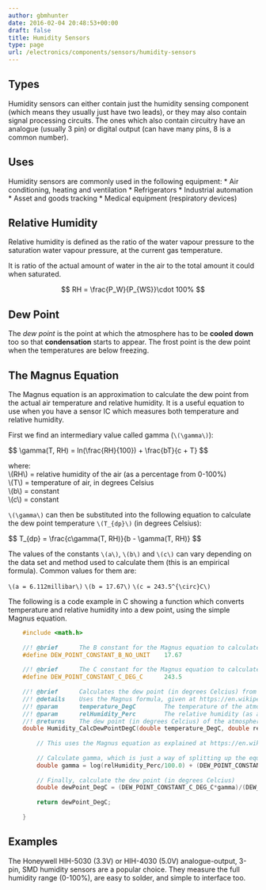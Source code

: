 ```yaml
---
author: gbmhunter
date: 2016-02-04 20:48:53+00:00
draft: false
title: Humidity Sensors
type: page
url: /electronics/components/sensors/humidity-sensors
---
```


## Types

Humidity sensors can either contain just the humidity sensing component (which means they usually just have two leads), or they may also contain signal processing circuits. The ones which also contain circuitry have an analogue (usually 3 pin) or digital output (can have many pins, 8 is a common number).

## Uses

Humidity sensors are commonly used in the following equipment:  * Air conditioning, heating and ventilation  * Refrigerators  * Industrial automation  * Asset and goods tracking  * Medical equipment (respiratory devices)

## Relative Humidity

Relative humidity is defined as the ratio of the water vapour pressure to the saturation water vapour pressure, at the current gas temperature.

It is ratio of the actual amount of water in the air to the total amount it could when saturated.

$$ RH = \frac{P_W}{P_{WS}}\cdot 100% $$

## Dew Point

The _dew point_ is the point at which the atmosphere has to be **cooled down** too so that **condensation** starts to appear. The frost point is the dew point when the temperatures are below freezing.

## The Magnus Equation

The Magnus equation is an approximation to calculate the dew point from the actual air temperature and relative humidity. It is a useful equation to use when you have a sensor IC which measures both temperature and relative humidity.

First we find an intermediary value called gamma (`\(\gamma\)`):

<div>$$ \gamma(T, RH) = ln(\frac{RH}{100}) + \frac{bT}{c + T} $$</div>

<p class="centered">
    where:<br>
    \(RH\) = relative humidity of the air (as a percentage from 0-100%)<br>
    \(T\) = temperature of air, in degrees Celsius<br>
    \(b\) = constant<br>
    \(c\) = constant<br>
</p>

`\(\gamma\)` can then be substituted into the following equation to calculate the dew point temperature `\(T_{dp}\)` (in degrees Celsius):

<div>$$ T_{dp} = \frac{c\gamma(T, RH)}{b - \gamma(T, RH)} $$</div>

The values of the constants `\(a\)`, `\(b\)` and `\(c\)` can vary depending on the data set and method used to calculate them (this is an empirical formula). Common values for them are:

`\(a = 6.112millibar\)`
`\(b = 17.67\)`
`\(c = 243.5^{\circ}C\)`

The following is a code example in C showing a function which converts temperature and relative humidity into a dew point, using the simple Magnus equation.

```c
    #include <math.h>
    
    //! @brief		The B constant for the Magnus equation to calculate the dew point.
    #define DEW_POINT_CONSTANT_B_NO_UNIT	17.67
    
    //! @brief		The C constant for the Magnus equation to calculate the dew point.
    #define DEW_POINT_CONSTANT_C_DEG_C		243.5
    
    //! @brief		Calculates the dew point (in degrees Celcius) from the temperature and relative humidity.
    //! @details 	Uses the Magnus formula, given at https://en.wikipedia.org/wiki/Dew_point.
    //! @param		temperature_DegC 		The temperature of the atmosphere at which the relative humidity was measured.
    //! @param		relHumidity_Perc 		The relative humidity (as a percentage from 0-100) of the atmosphere measured.
    //! @returns 	The dew point (in degrees Celcius) of the atmosphere.
    double Humidity_CalcDewPointDegC(double temperature_DegC, double relHumidity_Perc) {
    	
    	// This uses the Magnus equation as explained at https://en.wikipedia.org/wiki/Dew_point
    	
    	// Calculate gamma, which is just a way of splitting up the equation into two operations
    	double gamma = log(relHumidity_Perc/100.0) + (DEW_POINT_CONSTANT_B_NO_UNIT*temperature_DegC)/(DEW_POINT_CONSTANT_C_DEG_C + temperature_DegC);
    	
    	// Finally, calculate the dew point (in degrees Celcius)
    	double dewPoint_DegC = (DEW_POINT_CONSTANT_C_DEG_C*gamma)/(DEW_POINT_CONSTANT_B_NO_UNIT - gamma);
    	
    	return dewPoint_DegC;
    	
    }
```

## Examples

The Honeywell HIH-5030 (3.3V) or HIH-4030 (5.0V) analogue-output, 3-pin, SMD humidity sensors are a popular choice. They measure the full humidity range (0-100%), are easy to solder, and simple to interface too.
